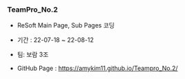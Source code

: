 ### TeamPro_No.2

* ReSoft Main Page, Sub Pages 코딩
* 기간 : 22-07-18 ~ 22-08-12
* 팀: 보람 3조

* GitHub Page : https://amykim11.github.io/Teampro_No.2/
